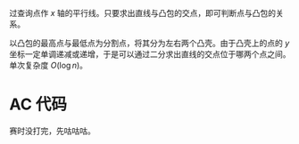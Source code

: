 过查询点作 $x$ 轴的平行线。只要求出直线与凸包的交点，即可判断点与凸包的关系。

以凸包的最高点与最低点为分割点，将其分为左右两个凸壳。由于凸壳上的点的 $y$ 坐标一定单调递减或递增，于是可以通过二分求出直线的交点位于哪两个点之间。单次复杂度 $O(\log n)$。

# AC 代码

赛时没打完，先咕咕咕。